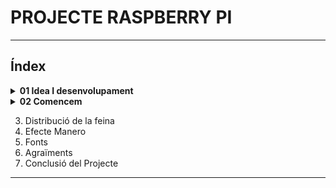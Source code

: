 # PROJECTE RASPBERRY PI
----

## Índex

<details>
<summary><strong>01 Idea I desenvolupament</strong></summary>

#### 1.1 OBJECTIU

Originalment aquest projecte era el n.6 del treball de Síntesi. L'objectiu inicial era vincular algun ODS (Objectiu de Desenvolupament Sostenible) a la nostra empresa mitjançant la tecnologia d'Arduino i tinkercad.

Pero vam decidir anar un pas mes enllà i va sorgir el projecte MeteoRasp.

<img src="/media/ods-2281249955.png">


#### 1.2 PLANTEJAMENT

El projecte MeteoRasp es una activitat que es realitza al primer any de DAW al Ginebró. Aquesta consisteix en extreure dades de temperatura i pressió i poder-les visualitzar en temps real en una pagina web. La idea del projecte es treballar amb tecnologias com linux, html, php, javascript i python.
<br>

<img src="/media/temp.png ">

<br>
<br>

#### 1.3 ROADMAP

<img src="/media/roadmap.png">

<br>
<br>

#### 1.4 Raspberry Pi

Existeixen un gran nombre de models d'ordinadors monoplaca.

 Últimament, els fabricants de les monoplacas van a poc a poc incloent més components perquè sigui més eficient.
Raspberry Pi és una placa de microordinador, és a dir, és un ordinador de petites dimensions a la qual se li poden donar multitud d'usos com veurem més endavant.

Amb una Raspberry Pi i un sistema Raspbian pots navegar per internet, consultar el correu electrònic, reproduir vídeos, fer servir les aplicacions de missatgeria instantània, etc.

<img src="/media/large.jpg">

---

</details>


<details>
<summary><strong>02 Comencem</strong></summary>

### 2.1 SO raspbian

Raspbian és una distribució de Linux basada en l'arquitectura de Debian, i optimitzada per al maquinari conegut com a Raspberry Pi.

Linux és una família de sistemes operatius i dins d'aquesta família podem trobar el SO Debian.

Debian és un sistema operatiu obert i cada persona pot contribuir per a millorar-lo i implementar noves aplicacions i distribucions.
2.1 SO raspbian

<img src="/media/Presentació RaspberryPi.png">

#### 2.2 Programari

##### PYTHON
És un llenguatge de programació àmpliament utilitzat en les aplicacions web, el desenvolupament de programari, la ciència de dades i l'aprenentatge automàtic.

##### JSON
És un format usat per estructurar dades en forma de text i transmetre'ls d'un sistema a un altre.

##### Java Script
És un llenguatge de script implementat originàriament per "Netscape Communications Corporation" que us permet crear contingut d'actualització dinàmica, controlar multimèdia, animar imatges i pràcticament tota la resta.

##### HTML + CSS
Són els principals llenguatges de programació web, l'ús principal és crear pàgines i aplicacions web. La diferència crucial entre tots dos és que l'HTML s'utilitza per a la creació de les pàgines web i amb el CSS podem donar-li estil i format.

---
</details>

3. Distribució de la feina
4. Efecte Manero
5. Fonts
6. Agraïments
7. Conclusió del Projecte
--- 